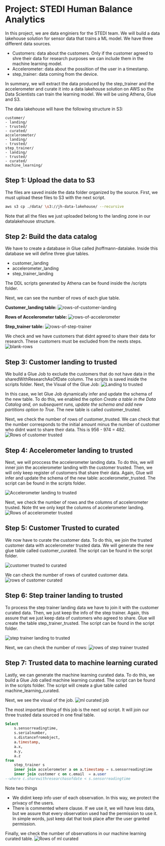 # Project: STEDI Human Balance Analytics

In this project, we are data enginiers for the STEDI team. We will build a data lakehouse solution for sensor data that trains a ML model. We have three different data sources.
- Customers: data about the customers. Only if the customer agreed to shre their data for research purposes we can include them in the machine learning model.
- Accelerometer: data about the possition of the user in a timestamp.
- step_trainer: data coming from the device.

In summary, we will extract the data produced by the step_trainer and the accelerometer and curate it into a data lakehouse solution on AWS so the Data Scientists can train the learning model. We will be using Athena, Glue and S3.

The data lakehouse will have the following structure in S3: 

```
customer/
- landing/
- trusted/
- curated/
accelerometer/
- landing/
- trusted/
step_trainer/
- landing/
- trusted/
- curated/
machine_learning/
```


## Step 1: Upload the data to S3  

The files are saved inside the data folder organized by the source. First, we must upload these files to S3 with the next script.

```bash
aws s3 cp ./data/ \s3://jh-data-lakehouse/ --recursive
```

Note that all the files we just uploaded belong to the landing zone in our datalakehouse structure.

## Step 2: Build the data catalog 

We have to create a database in Glue called jhoffmann-datalake. Inside this database we will define three glue tables.
- customer_landing
- accelerometer_landing
- step_trainer_landing

The DDL scripts generated by Athena can be found inside the /scripts folder. 

Next, we can see the number of rows of each glue table.

**Customer_landing table:** 
![rows-of-customer-landing](images/1-rows%20of%20customer%20landing.png)

**Rows of Accelerometer table:**
![rows-of-accelerometer](images/2-rows-of-accelerometer.png)

**Step_trainer table:**
![rows-of-step-trainer](images/3-rows-of-step-trainer.png)

We check and we have customers that didnt agreed to share their data for research. These customers must be excluded from the nexts steps.
![blank-rows](images/4-blank-rows-in-customer.png)

## Step 3: Customer landing to trusted
We build a Glue Job to exclude the customers that do not have data in the sharedWithResearchAsOfDate column. The scripts is saved inside the scripts folder. Next, the Visual of the Glue Job:
![Landing to trusted](images/5-Customer-landing-to-trusted.png)

In this case, we let Glue Job dynamically infer and update the schema of the new table. To do this, we enabled the option *Create a table in the Data Catalog and, on subsequent runs, update the schema and add new partitions option to True*. The new table is called customer_trusted.

Next, we check the number of rows of customer_trusted. We can check that the number corresponds to the initial amount minus the number of customer who didnt want to share their data. This is 956 - 974 = 482.
![Rows of customer trusted](images/6-rows-of-customer-trusted.png)

## Step 4: Accelerometer landing to trusted
Next, we will proccess the accelerometer landing data. To do this, we will inner join the accelerometer landing with the customer trusted. Then, we will only keep register of customers that share their data. Again, Glue will infer and update the schema of the new table: accelerometer_trusted. The script can be found in the scripts folder.

![Accelerometer landing to trusted](images/7-Accelerometer-landing-to-trusted.png)

Next, we check the number of rows and the columns of accelerometer trusted. Note tht we only kept the columns of accelerometer landing.
![Rows of accelerometer trusted](images/8-rows-of-accelerometer-trusted.png)

## Step 5: Customer Trusted to curated
We now have to curate the customer data. To do this, we join the trusted customer data with accelerometer trusted data. We will generate the new glue table called customer_curated. The script can be found in the script folder.

![customer trusted to curated](images/9-customer-trusted-to-curated.png)

We can check the number of rows of curated customer data.
![rows of customer curated](images/10-rows-.of-customer-curated.png)


## Step 6: Step trainer landing to trusted
To process the step trainer landing data we have to join it with the customer curated data. Then, we just keep the info of the step trainer. Again, this assure that we just keep data of customers who agreed to share. Glue will create the table step_trainer_trusted. The script can be found in the script folder.

![step trainer landing to trusted](images/11-step-trainer-landing-to-trusted.png)

Next, we can check the number of rows:
![rows of step trainer trusted](images/12-rows-of-step-trainer-trusted.png)

## Step 7: Trusted data to machine learning curated
Lastly, we can generate the machine learning curated data. To do this, we build a Glue Job called machine learning curated. The script can be found in the scripts folder. The script will create a glue table called machine_learning_curated.

Next, we see the visual of the job.
![ml curated job](images/13-ml-curated.png)

The most important thing of this job is the next sql script. It will join our three trusted data sourced in one final table. 
```sql
Select 
    s.sensorreadingtime,
    s.serialnumber,
    s.distancefromobject,
    a.timestamp,
    a.x,
    a.y,
    a.z
from 
    step_trainer s
    inner join accelerometer a on a.timestamp = s.sensorreadingtime
    inner join customer c on c.email  = a.user
--where c.sharewithresearchasofdate < s.sensorreadingtime
```

Note two things
- We didint keep info user of each observation. In this way, we protect the privacy of the users.
- There is commented where clause. If we use it, we will have less data, but we assure that every observation used had the permission to use it. In simple words, just keep dat that took place after the user granted permission.

Finally, we check the number of observations in our machine learning curated table.
![Rows of ml curated](images/14-rows-of-ml-curated.png)